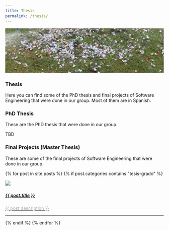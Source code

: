 ```yaml
---
title: Thesis
permalink: /thesis/
---
```


![](/images/others/celebration.png)

### Thesis

Here you can find some of the PhD thesis and final projects of Software Engineering that were done in our group. Most of them are in Spanish.


### PhD Thesis

These are the PhD thesis that were done in our group.

TBD


### Final Projects (Master Thesis)

These are some of the final projects of Software Engineering that were done in our group.

<div class="content list">
  {% for post in site.posts %}
    {% if post.categories contains "tesis-grado" %}
    <div class="list-item">
      <p class="list-post-title">
        <a href="{{ post.url | prepend: site.baseurl }}">
            <div class="row">
                <div class="col-sm-4">
                    <img src="/{% if post.header-img %}{{ post.header-img }}{% else %}{{ site.header-img }}{% endif %}">
                </div>
                <div class="col-sm-8">
                    <h5 class="post-title">
                        {{ post.title }}
                    </h5>
                    <p class="list-detail" style="color:#A8A3A0" >
                      {{ post.description }}
                    </p>
                </div>
            </div>
            <hr/>
        </a>
      </p>
    </div>
    {% endif %}
  {% endfor %}
</div>